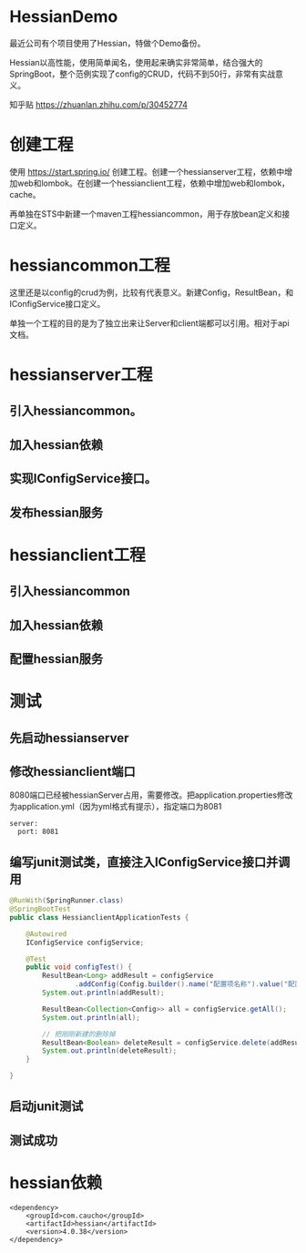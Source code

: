 # HessianDemo
最近公司有个项目使用了Hessian，特做个Demo备份。

Hessian以高性能，使用简单闻名，使用起来确实非常简单，结合强大的SpringBoot，整个范例实现了config的CRUD，代码不到50行，非常有实战意义。

知乎贴 https://zhuanlan.zhihu.com/p/30452774

# 创建工程

使用 https://start.spring.io/ 创建工程。创建一个hessianserver工程，依赖中增加web和lombok。在创建一个hessianclient工程，依赖中增加web和lombok，cache。

再单独在STS中新建一个maven工程hessiancommon，用于存放bean定义和接口定义。

# hessiancommon工程
这里还是以config的crud为例，比较有代表意义。新建Config，ResultBean，和IConfigService接口定义。

单独一个工程的目的是为了独立出来让Server和client端都可以引用。相对于api文档。

# hessianserver工程

## 引入hessiancommon。
## 加入hessian依赖
## 实现IConfigService接口。
## 发布hessian服务

# hessianclient工程

## 引入hessiancommon
## 加入hessian依赖
## 配置hessian服务

# 测试

## 先启动hessianserver
## 修改hessianclient端口
8080端口已经被hessianServer占用，需要修改。把application.properties修改为application.yml（因为yml格式有提示），指定端口为8081
```
server:
  port: 8081
```

## 编写junit测试类，直接注入IConfigService接口并调用

```Java
@RunWith(SpringRunner.class)
@SpringBootTest
public class HessianclientApplicationTests {

	@Autowired
	IConfigService configService;

	@Test
	public void configTest() {
		ResultBean<Long> addResult = configService
				.addConfig(Config.builder().name("配置项名称").value("配置项值").build());
		System.out.println(addResult);

		ResultBean<Collection<Config>> all = configService.getAll();
		System.out.println(all);

		// 把刚刚新建的删除掉
		ResultBean<Boolean> deleteResult = configService.delete(addResult.getData());
		System.out.println(deleteResult);
	}

}
```

## 启动junit测试
## 测试成功

# hessian依赖

```
<dependency>
    <groupId>com.caucho</groupId>
    <artifactId>hessian</artifactId>
    <version>4.0.38</version>
</dependency>
```